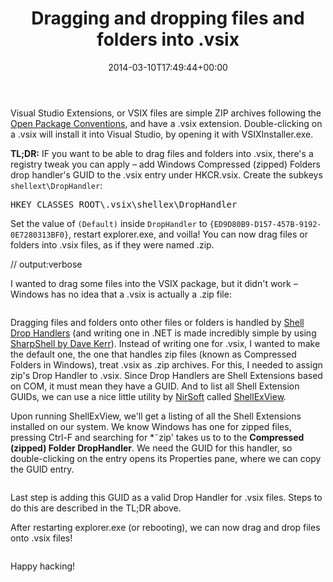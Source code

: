 ﻿---
title: Dragging and dropping files and folders into .vsix
date: 2014-03-10T17:49:44+00:00
---
Visual Studio Extensions, or VSIX files are simple ZIP archives following the [Open Package Conventions](http://msdn.microsoft.com/en-us/magazine/cc163372.aspx), and have a .vsix extension. Double-clicking on a .vsix will install it into Visual Studio, by opening it with VSIXInstaller.exe.

<!-- more -->

**TL;DR:** IF you want to be able to drag files and folders into .vsix, there's a registry tweak you can apply &ndash; add Windows Compressed (zipped) Folders&nbsp; drop handler's GUID to the .vsix entry under HKCR\.vsix. Create the subkeys `shellext\DropHandler`:

<pre>HKEY_CLASSES_ROOT\.vsix\shellex\DropHandler</pre>

Set the value of `(Default)` inside `DropHandler` to `{ED9D80B9-D157-457B-9192-0E7280313BF0}`, restart explorer.exe, and voilla! You can now drag files or folders into .vsix files, as if they were named .zip.

// output:verbose

I wanted to drag some files into the VSIX package, but it didn't work &ndash; Windows has no idea that a .vsix is actually a .zip file:

 <img title="" style="border-left-width: 0px; border-right-width: 0px; background-image: none; border-bottom-width: 0px; padding-top: 0px; padding-left: 0px; display: inline; padding-right: 0px; border-top-width: 0px" border="0" alt="" src="http://i0.wp.com/hmemcpy.com/wp-content/uploads/2014/03/image.png?resize=735%2C346" data-recalc-dims="1" />

Dragging files and folders onto other files or folders is handled by [Shell Drop Handlers](http://www.codeproject.com/Articles/529515/NET-Shell-Extensions-Shell-Drop-Handlers) (and writing one in .NET is made incredibly simple by using [SharpShell by Dave Kerr](https://github.com/dwmkerr/sharpshell)). Instead of writing one for .vsix, I wanted to make the default one, the one that handles zip files (known as Compressed Folders in Windows), treat .vsix as .zip archives. For this, I needed to assign zip's Drop Handler to .vsix. Since Drop Handlers are Shell Extensions based on COM, it must mean they have a GUID. And to list all Shell Extension GUIDs, we can use a nice little utility by [NirSoft](http://www.nirsoft.net/) called [ShellExView](http://www.nirsoft.net/utils/shexview.html).

Upon running ShellExView, we'll get a listing of all the Shell Extensions installed on our system. We know Windows has one for zipped files, pressing Ctrl-F and searching for *˜zip' takes us to to the **Compressed (zipped) Folder DropHandler**. We need the GUID for this handler, so double-clicking on the entry opens its Properties pane, where we can copy the GUID entry.

<img title="" style="border-top: 0px; border-right: 0px; background-image: none; border-bottom: 0px; padding-top: 0px; padding-left: 0px; border-left: 0px; display: inline; padding-right: 0px" border="0" alt="" src="http://i0.wp.com/hmemcpy.com/wp-content/uploads/2014/03/image1.png?resize=873%2C535" data-recalc-dims="1" />

Last step is adding this GUID as a valid Drop Handler for .vsix files. Steps to do this are described in the TL;DR above.

After restarting explorer.exe (or rebooting), we can now drag and drop files onto .vsix files!

<img title="" style="border-top: 0px; border-right: 0px; background-image: none; border-bottom: 0px; padding-top: 0px; padding-left: 0px; border-left: 0px; display: inline; padding-right: 0px" border="0" alt="" src="http://i2.wp.com/hmemcpy.com/wp-content/uploads/2014/03/image2.png?resize=790%2C359" data-recalc-dims="1" />

Happy hacking!
